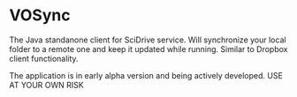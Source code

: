 VOSync
======

The Java standanone client for SciDrive service. Will synchronize your local folder to a remote one and keep it updated while running.
Similar to Dropbox client functionality.

The application is in early alpha version and being actively developed. USE AT YOUR OWN RISK


